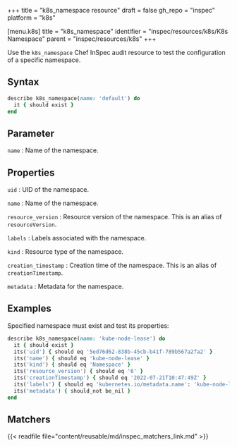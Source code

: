 +++
title = "k8s_namespace resource"
draft = false
gh_repo = "inspec"
platform = "k8s"

[menu.k8s]
title = "k8s_namespace"
identifier = "inspec/resources/k8s/K8s Namespace"
parent = "inspec/resources/k8s"
+++

Use the `k8s_namespace` Chef InSpec audit resource to test the configuration of a specific namespace.

## Syntax

```ruby
describe k8s_namespace(name: 'default') do
  it { should exist }
end
```

## Parameter

`name`
: Name of the namespace.

## Properties

`uid`
: UID of the namespace.

`name`
: Name of the namespace.

`resource_version`
: Resource version of the namespace. This is an alias of `resourceVersion`.

`labels`
: Labels associated with the namespace.

`kind`
: Resource type of the namespace.

`creation_timestamp`
: Creation time of the namespace. This is an alias of `creationTimestamp`.

`metadata`
: Metadata for the namespace.

## Examples

Specified namespace must exist and test its properties:

```ruby
describe k8s_namespace(name: 'kube-node-lease') do
  it { should exist }
  its('uid') { should eq '5ed76d62-838b-45cb-b41f-789b567a2fa2' }
  its('name') { should eq 'kube-node-lease' }
  its('kind') { should eq 'Namespace' }
  its('resource_version') { should eq '6' }
  its('creationTimestamp') { should eq '2022-07-21T10:47:49Z' }
  its('labels') { should eq 'kubernetes.io/metadata.name': 'kube-node-lease' }
  its('metadata') { should_not be_nil }
end
```

## Matchers

{{< readfile file="content/reusable/md/inspec_matchers_link.md" >}}
